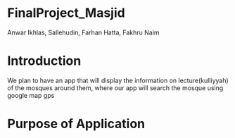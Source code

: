 # FinalProject_Masjid
Anwar Ikhlas, Sallehudin, Farhan Hatta, Fakhru Naim
# Introduction
We plan to have an app that will display the information on lecture(kulliyyah) of the mosques around them, where our app will search the mosque using google map gps
# Purpose of Application
